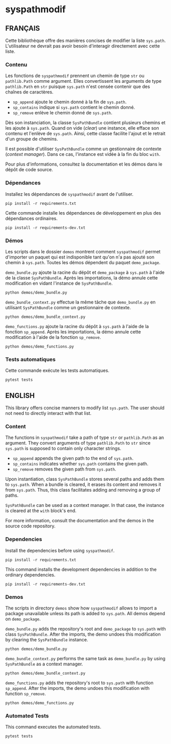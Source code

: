 # syspathmodif

## FRANÇAIS

Cette bibliothèque offre des manières concises de modifier la liste `sys.path`.
L'utilisateur ne devrait pas avoir besoin d'interagir directement avec cette
liste.

### Contenu

Les fonctions de `syspathmodif` prennent un chemin de type `str` ou
`pathlib.Path` comme argument.
Elles convertissent les arguments de type `pathlib.Path` en `str` puisque
`sys.path` n'est censée contenir que des chaînes de caractères.

* `sp_append` ajoute le chemin donné à la fin de `sys.path`.
* `sp_contains` indique si `sys.path` contient le chemin donné.
* `sp_remove` enlève le chemin donné de `sys.path`.

Dès son instanciation, la classe `SysPathBundle` contient plusieurs chemins et
les ajoute à `sys.path`. Quand on vide (*clear*) une instance, elle efface son
contenu et l'enlève de `sys.path`. Ainsi, cette classe facilite l'ajout et le
retrait d'un groupe de chemins.

Il est possible d'utiliser `SysPathBundle` comme un gestionnaire de contexte
(*context manager*). Dans ce cas, l'instance est vidée à la fin du bloc `with`.

Pour plus d'informations, consultez la documentation et les démos dans le dépôt
de code source.

### Dépendances

Installez les dépendances de `syspathmodif` avant de l'utiliser.
```
pip install -r requirements.txt
```

Cette commande installe les dépendances de développement en plus des
dépendances ordinaires.
```
pip install -r requirements-dev.txt
```

### Démos

Les scripts dans le dossier `demos` montrent comment `syspathmodif` permet
d'importer un paquet qui est indisponible tant qu'on n'a pas ajouté son chemin
à `sys.path`. Toutes les démos dépendent du paquet `demo_package`.

`demo_bundle.py` ajoute la racine du dépôt et `demo_package` à `sys.path` à
l'aide de la classe `SysPathBundle`. Après les importations, la démo annule
cette modification en vidant l'instance de `SysPathBundle`.
```
python demos/demo_bundle.py
```

`demo_bundle_context.py` effectue la même tâche que `demo_bundle.py` en
utilisant `SysPathBundle` comme un gestionnaire de contexte.
```
python demos/demo_bundle_context.py
```

`demo_functions.py` ajoute la racine du dépôt à `sys.path` à l'aide de la
fonction `sp_append`. Après les importations, la démo annule cette modification
à l'aide de la fonction `sp_remove`.
```
python demos/demo_functions.py
```

### Tests automatiques

Cette commande exécute les tests automatiques.
```
pytest tests
```

## ENGLISH

This library offers concise manners to modify list `sys.path`.
The user should not need to directly interact with that list.

### Content

The functions in `syspathmodif` take a path of type `str` or `pathlib.Path`
as an argument.
They convert arguments of type `pathlib.Path` to `str` since `sys.path` is
supposed to contain only character strings.

* `sp_append` appends the given path to the end of `sys.path`.
* `sp_contains` indicates whether `sys.path` contains the given path.
* `sp_remove` removes the given path from `sys.path`.

Upon instantiation, class `SysPathBundle` stores several paths and adds them to
`sys.path`. When a bundle is cleared, it erases its content and removes it from
`sys.path`. Thus, this class facilitates adding and removing a group of paths.

`SysPathBundle` can be used as a context manager. In that case, the instance is
cleared at the `with` block's end.

For more information, consult the documentation and the demos in the source
code repository.

### Dependencies

Install the dependencies before using `syspathmodif`.
```
pip install -r requirements.txt
```

This command installs the development dependencies in addition to the ordinary
dependencies.
```
pip install -r requirements-dev.txt
```

### Demos

The scripts in directory `demos` show how `syspathmodif` allows to import a
package unavailable unless its path is added to `sys.path`. All demos depend
on `demo_package`.

`demo_bundle.py` adds the repository's root and `demo_package` to `sys.path`
with class `SysPathBundle`. After the imports, the demo undoes this
modification by clearing the `SysPathBundle` instance.
```
python demos/demo_bundle.py
```

`demo_bundle_context.py` performs the same task as `demo_bundle.py` by using
`SysPathBundle` as a context manager.
```
python demos/demo_bundle_context.py
```

`demo_functions.py` adds the repository's root to `sys.path` with function
`sp_append`. After the imports, the demo undoes this modification with function
`sp_remove`.
```
python demos/demo_functions.py
```

### Automated Tests

This command executes the automated tests.
```
pytest tests
```
